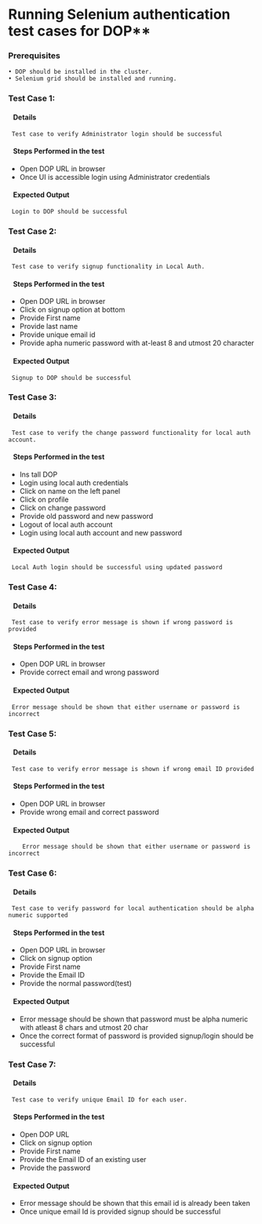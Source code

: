# Running Selenium authentication test cases for DOP**

### Prerequisites
    • DOP should be installed in the cluster.
    • Selenium grid should be installed and running.
    
### Test Case 1: 
#### &nbsp;&nbsp;&nbsp;Details
	 Test case to verify Administrator login should be successful
#### &nbsp;&nbsp;&nbsp;Steps Performed in the test
* Open DOP URL in browser
* Once UI is accessible login using Administrator credentials

#### &nbsp;&nbsp;&nbsp;Expected Output
	 Login to DOP should be successful
	
### Test Case 2: 
#### &nbsp;&nbsp;&nbsp;Details
	 Test case to verify signup functionality in Local Auth.
#### &nbsp;&nbsp;&nbsp;Steps Performed in the test
* Open DOP URL in browser
* Click on signup option at bottom
* Provide First name
* Provide last name
* Provide unique email id
* Provide apha numeric password with at-least 8 and utmost 20 character

#### &nbsp;&nbsp;&nbsp;Expected Output
	 Signup to DOP should be successful
    
	
### Test Case 3: 
#### &nbsp;&nbsp;&nbsp;Details
	 Test case to verify the change password functionality for local auth account.
#### &nbsp;&nbsp;&nbsp;Steps Performed in the test
* Ins tall DOP
* Login using local auth credentials
* Click on name on the left panel
* Click on profile 
* Click on change password
* Provide old password and new password
* Logout of local auth account
* Login using local auth account and new password

#### &nbsp;&nbsp;&nbsp;Expected Output
	 Local Auth login should be successful using updated password

### Test Case 4: 
#### &nbsp;&nbsp;&nbsp;Details
	 Test case to verify error message is shown if wrong password is provided
#### &nbsp;&nbsp;&nbsp;Steps Performed in the test
* Open DOP URL in browser
* Provide correct email and wrong password

#### &nbsp;&nbsp;&nbsp;Expected Output
	 Error message should be shown that either username or password is incorrect
	
### Test Case 5: 
#### &nbsp;&nbsp;&nbsp;Details
	 Test case to verify error message is shown if wrong email ID provided
#### &nbsp;&nbsp;&nbsp;Steps Performed in the test
*  Open DOP URL in browser
*  Provide wrong email and correct password

#### &nbsp;&nbsp;&nbsp;Expected Output
		Error message should be shown that either username or password is incorrect
	
### Test Case 6: 
#### &nbsp;&nbsp;&nbsp;Details
	 Test case to verify password for local authentication should be alpha numeric supported
#### &nbsp;&nbsp;&nbsp;Steps Performed in the test
* Open DOP URL  in browser
* Click on signup option
* Provide First name
* Provide the Email ID
* Provide the normal password(test)

#### &nbsp;&nbsp;&nbsp;Expected Output
* Error message should be shown that password must be alpha numeric with atleast 8 chars and utmost 20 char
* Once the correct format of password is provided signup/login should be successful
	
### Test Case 7: 
#### &nbsp;&nbsp;&nbsp;Details
	 Test case to verify unique Email ID for each user.
#### &nbsp;&nbsp;&nbsp;Steps Performed in the test
* Open DOP URL 
* Click on signup option
* Provide First name
* Provide the Email ID of an existing user
* Provide the password

#### &nbsp;&nbsp;&nbsp;Expected Output
* Error message should be shown that this email id is already been taken
* Once unique email Id is provided signup should be successful